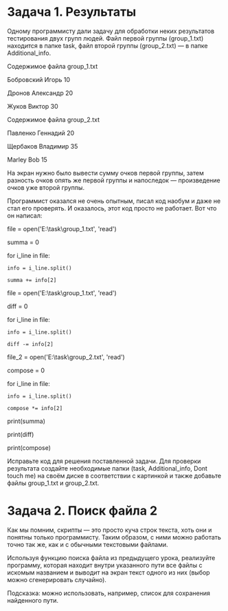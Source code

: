 # Задача 1. Результаты

Одному программисту дали задачу для обработки неких результатов тестирования двух групп людей. Файл первой группы (group_1.txt) находится в папке task, файл второй группы (group_2.txt) — в папке Additional_info.


 

Содержимое файла group_1.txt

Бобровский Игорь 10

Дронов Александр 20

Жуков Виктор 30

 

Содержимое файла group_2.txt

Павленко Геннадий 20

Щербаков Владимир 35

Marley Bob 15

 

На экран нужно было вывести сумму очков первой группы, затем разность очков опять же первой группы и напоследок — произведение очков уже второй группы. 

Программист оказался не очень опытным, писал код наобум и даже не стал его проверять. И оказалось, этот код просто не работает. Вот что он написал:

 

file = open('E:\task\group_1.txt', 'read')

summa = 0

for i_line in file:

    info = i_line.split()

    summa += info[2]

file = open('E:\task\group_1.txt', 'read')

diff = 0

for i_line in file:

    info = i_line.split()

    diff -= info[2]

file_2 = open('E:\task\group_2.txt', 'read')

compose = 0

for i_line in file:

    info = i_line.split()

    compose *= info[2]

print(summa)

print(diff)

print(compose)

 

Исправьте код для решения поставленной задачи. Для проверки результата создайте необходимые папки (task, Additional_info, Dont touch me) на своём диске в соответствии с картинкой и также добавьте файлы group_1.txt и group_2.txt.



# Задача 2. Поиск файла 2

Как мы помним, скрипты — это просто куча строк текста, хоть они и понятны только программисту. Таким образом, с ними можно работать точно так же, как и с обычными текстовыми файлами.

Используя функцию поиска файла из предыдущего урока, реализуйте программу, которая находит внутри указанного пути все файлы с искомым названием и выводит на экран текст одного из них (выбор можно сгенерировать случайно).

Подсказка: можно использовать, например, список для сохранения найденного пути.